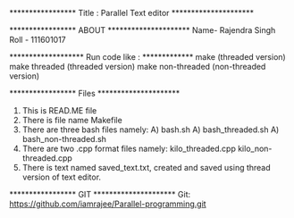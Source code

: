 ***************** Title : Parallel Text editor *********************


***************** ABOUT *********************
Name- Rajendra Singh
Roll - 111601017

******************* Run code like : ************* 
make                      (threaded version)
make threaded             (threaded version)
make non-threaded         (non-threaded version)


***************** Files *********************
1) This is READ.ME file
2) There is file name Makefile
3) There are three bash files namely:
   A) bash.sh
   A) bash_threaded.sh
   A) bash_non-threaded.sh
4) There are two .cpp format files namely:
   kilo_threaded.cpp
   kilo_non-threaded.cpp
5) There is text named saved_text.txt, created and saved using thread version of text editor.



***************** GIT *********************
Git: https://github.com/iamrajee/Parallel-programming.git